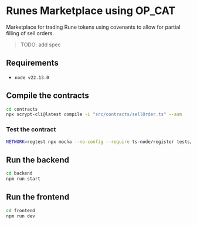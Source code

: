 # Runes Marketplace using OP_CAT

Marketplace for trading Rune tokens using covenants to allow for partial filling of sell orders.

> TODO: add spec

## Requirements
- `node v22.13.0`

## Compile the contracts

```bash
cd contracts
npx scrypt-cli@latest compile -i "src/contracts/sellOrder.ts" --asm
```

### Test the contract

```bash
NETWORK=regtest npx mocha --no-config --require ts-node/register tests/sellOrder.test.ts
```

## Run the backend

```bash
cd backend
npm run start
```

## Run the frontend

```bash
cd frontend
npm run dev
```